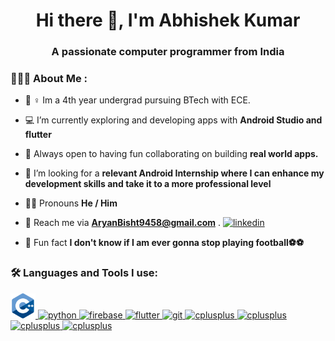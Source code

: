 <h1 align="center">Hi there 👋, I'm Abhishek Kumar</h1>
<h3 align="center">A passionate computer programmer from India</h3>


<h3 align="left">👩🏻‍💻 About Me :</h3>

-  🙋 ♀️ Im a 4th year undergrad pursuing BTech with ECE.

- 💻  I’m currently exploring and developing apps with **Android Studio and flutter**

- 🤝 Always open to having fun collaborating on building **real world apps.**

- 🎯 I’m looking for a **relevant Android Internship where I can enhance my development skills and take it to a more professional level**

- 👩🏻 Pronouns **He / Him**

- 📧 Reach me via **AryanBisht9458@gmail.com** .
[![linkedin](https://img.shields.io/badge/linkedin-0A66C2?style=for-the-badge&logo=linkedin&logoColor=white)](www.linkedin.com/in/abhishek-kumar-908744221)

- 🌈 Fun fact **I don't know if I am ever gonna stop playing football⚽⚽**


<h3 align="left">🛠 Languages and Tools I use:</h3>
<p align="left"> 
<a href="https://www.w3schools.com/cpp/" target="_blank">  <img src="https://raw.githubusercontent.com/devicons/devicon/master/icons/cplusplus/cplusplus-original.svg" alt="cplusplus" width="40" height="40"/> </a> 
<a href="https://www.python.org/" target="_blank"> <img src="https://www.vectorlogo.zone/logos/python/python-icon.svg" alt="python" width="40" height="40"/> </a> 
<a href="https://firebase.google.com/" target="_blank"> <img src="https://www.vectorlogo.zone/logos/firebase/firebase-icon.svg" alt="firebase" width="40" height="40"/> </a> 
<a href="https://developer.android.com/" target="_blank"> <img src="https://www.vectorlogo.zone/logos/android/android-icon.svg" alt="flutter" width="40" height="40"/> </a> 
<a href="https://git-scm.com/" target="_blank"> <img src="https://www.vectorlogo.zone/logos/git-scm/git-scm-icon.svg" alt="git" width="40" height="40"/> </a>
<a href=https://www.javatpoint.com/java-tutorial" target="_blank">  <img src="https://www.vectorlogo.zone/logos/java/java-icon.svg" alt="cplusplus" width="40" height="40"/> </a> 
<a href="https://kotlinlang.org/docs/home.html" target="_blank">  <img src="https://www.vectorlogo.zone/logos/kotlin/kotlin-icon.svg" alt="cplusplus" width="40" height="40"/> </a> 
<a href="https://docs.flutter.dev/" target="_blank">  <img src="https://www.vectorlogo.zone/logos/flutterio/flutterio-icon.svg" alt="cplusplus" width="40" height="40"/> </a> 
<a href="https://dart.dev/" target="_blank">  <img src="https://www.vectorlogo.zone/logos/dartlang/dartlang-ar21.svg" alt="cplusplus" width="40" height="40"/> </a> 
</p>

